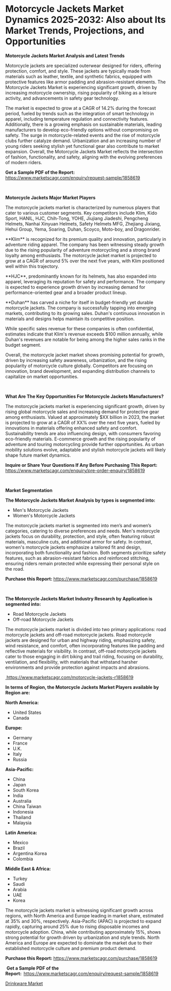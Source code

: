 <p><h1>Motorcycle Jackets Market Dynamics 2025-2032: Also about Its Market Trends, Projections, and Opportunities</h1></p><p><strong>Motorcycle Jackets Market Analysis and Latest Trends</strong></p>
<p><p>Motorcycle jackets are specialized outerwear designed for riders, offering protection, comfort, and style. These jackets are typically made from materials such as leather, textile, and synthetic fabrics, equipped with protective features like armor padding and abrasion-resistant elements. The Motorcycle Jackets Market is experiencing significant growth, driven by increasing motorcycle ownership, rising popularity of biking as a leisure activity, and advancements in safety gear technology.</p><p>The market is expected to grow at a CAGR of 14.2% during the forecast period, fueled by trends such as the integration of smart technology in apparel, including temperature regulation and connectivity features. Additionally, there is a growing emphasis on sustainable materials, leading manufacturers to develop eco-friendly options without compromising on safety. The surge in motorcycle-related events and the rise of motorcycle clubs further catalyze demand. Urbanization and an increasing number of young riders seeking stylish yet functional gear also contribute to market expansion. Overall, the Motorcycle Jackets Market reflects the intersection of fashion, functionality, and safety, aligning with the evolving preferences of modern riders.</p></p>
<p><strong>Get a Sample PDF of the Report:&nbsp;</strong> <a href="https://www.marketscagr.com/enquiry/request-sample/1858619?utm_campaign=2942&utm_medium=2&utm_source=Github&utm_content=ia&utm_term=04042025&utm_id=motorcycle-jackets">https://www.marketscagr.com/enquiry/request-sample/1858619</a></p>
<p>&nbsp;</p>
<p><strong>Motorcycle Jackets Major Market Players</strong></p>
<p><p>The motorcycle jackets market is characterized by numerous players that cater to various customer segments. Key competitors include Klim, Kido Sport, HANIL, HJC, Chih-Tong, YOHE, Jiujiang Jiadeshi, Pengcheng Helmets, Nanhai Xinyuan Helmets, Safety Helmets MFG, Zhejiang Jixiang, Hehui Group, Yema, Soaring, Duhan, Scoyco, Moto-boy, and Dragonrider.</p><p>**Klim** is recognized for its premium quality and innovation, particularly in adventure riding apparel. The company has been witnessing steady growth due to the rising popularity of adventure motorcycling and a strong brand loyalty among enthusiasts. The motorcycle jacket market is projected to grow at a CAGR of around 5% over the next five years, with Klim positioned well within this trajectory.</p><p>**HJC**, predominantly known for its helmets, has also expanded into apparel, leveraging its reputation for safety and performance. The company is expected to experience growth driven by increasing demand for performance-oriented gear and a broader product lineup.</p><p>**Duhan** has carved a niche for itself in budget-friendly yet durable motorcycle jackets. The company is successfully tapping into emerging markets, contributing to its growing sales. Duhan's continuous innovation in materials and designs helps maintain its competitive position.</p><p>While specific sales revenue for these companies is often confidential, estimates indicate that Klim's revenue exceeds $100 million annually, while Duhan's revenues are notable for being among the higher sales ranks in the budget segment.</p><p>Overall, the motorcycle jacket market shows promising potential for growth, driven by increasing safety awareness, urbanization, and the rising popularity of motorcycle culture globally. Competitors are focusing on innovation, brand development, and expanding distribution channels to capitalize on market opportunities.</p></p>
<p>&nbsp;</p>
<p><strong>What Are The Key Opportunities For Motorcycle Jackets Manufacturers?</strong></p>
<p><p>The motorcycle jackets market is experiencing significant growth, driven by rising global motorcycle sales and increasing demand for protective gear among enthusiasts. Valued at approximately $XX billion in 2023, the market is projected to grow at a CAGR of XX% over the next five years, fueled by innovations in materials offering enhanced safety and comfort. Sustainability trends are also influencing design, with consumers favoring eco-friendly materials. E-commerce growth and the rising popularity of adventure and touring motorcycling provide further opportunities. As urban mobility solutions evolve, adaptable and stylish motorcycle jackets will likely shape future market dynamics.</p></p>
<p><strong>Inquire or Share Your Questions If Any Before Purchasing This Report:</strong> <a href="https://www.marketscagr.com/enquiry/pre-order-enquiry/1858619?utm_campaign=2942&utm_medium=2&utm_source=Github&utm_content=ia&utm_term=04042025&utm_id=motorcycle-jackets">https://www.marketscagr.com/enquiry/pre-order-enquiry/1858619</a></p>
<p>&nbsp;</p>
<p><strong>Market Segmentation</strong></p>
<p><strong>The Motorcycle Jackets Market Analysis by types is segmented into:</strong></p>
<p><ul><li>Men's Motorcycle Jackets</li><li>Women's Motorcycle Jackets</li></ul></p>
<p><p>The motorcycle jackets market is segmented into men’s and women’s categories, catering to diverse preferences and needs. Men's motorcycle jackets focus on durability, protection, and style, often featuring robust materials, masculine cuts, and additional armor for safety. In contrast, women's motorcycle jackets emphasize a tailored fit and design, incorporating both functionality and fashion. Both segments prioritize safety features, such as abrasion-resistant fabrics and reinforced stitching, ensuring riders remain protected while expressing their personal style on the road.</p></p>
<p><strong>Purchase this Report:&nbsp;</strong><a href="https://www.marketscagr.com/purchase/1858619?utm_campaign=2942&utm_medium=2&utm_source=Github&utm_content=ia&utm_term=04042025&utm_id=motorcycle-jackets">https://www.marketscagr.com/purchase/1858619</a></p>
<p>&nbsp;</p>
<p><strong>The Motorcycle Jackets Market Industry Research by Application is segmented into:</strong></p>
<p><ul><li>Road Motorcycle Jackets</li><li>Off-road Motorcycle Jackets</li></ul></p>
<p><p>The motorcycle jackets market is divided into two primary applications: road motorcycle jackets and off-road motorcycle jackets. Road motorcycle jackets are designed for urban and highway riding, emphasizing safety, wind resistance, and comfort, often incorporating features like padding and reflective materials for visibility. In contrast, off-road motorcycle jackets cater to those engaging in dirt biking and trail riding, focusing on durability, ventilation, and flexibility, with materials that withstand harsher environments and provide protection against impacts and abrasions.</p></p>
<p><a href="https://www.marketscagr.com/motorcycle-jackets-r1858619?utm_campaign=2942&utm_medium=2&utm_source=Github&utm_content=ia&utm_term=04042025&utm_id=motorcycle-jackets">&nbsp;https://www.marketscagr.com/motorcycle-jackets-r1858619</a></p>
<p><strong>In terms of Region, the Motorcycle Jackets Market Players available by Region are:</strong></p>
<p>
    <p> <strong> North America: </strong>
        <ul>
            <li>United States</li>
            <li>Canada</li>
        </ul>
        </p> 
    <p> <strong> Europe: </strong>
        <ul>
            <li>Germany</li>
            <li>France</li>
            <li>U.K.</li>
            <li>Italy</li>
            <li>Russia</li>
        </ul>
        </p> 
    <p> <strong> Asia-Pacific: </strong>
        <ul>
            <li>China</li>
            <li>Japan</li>
            <li>South Korea</li>
            <li>India</li>
            <li>Australia</li>
            <li>China Taiwan</li>
            <li>Indonesia</li>
            <li>Thailand</li>
            <li>Malaysia</li>
        </ul>
        </p> 
    <p> <strong> Latin America: </strong>
        <ul>
            <li>Mexico</li>
            <li>Brazil</li>
            <li>Argentina Korea</li>
            <li>Colombia</li>
        </ul>
        </p> 
    <p> <strong> Middle East & Africa: </strong>
        <ul>
            <li>Turkey</li>
            <li>Saudi</li>
            <li>Arabia</li>
            <li>UAE</li>
            <li>Korea</li>
        </ul>
    </p>
    </p>
<p><p>The motorcycle jackets market is witnessing significant growth across regions, with North America and Europe leading in market share, estimated at 35% and 30%, respectively. Asia-Pacific (APAC) is projected to expand rapidly, capturing around 25% due to rising disposable incomes and motorcycle adoption. China, while contributing approximately 15%, shows strong potential for growth driven by urbanization and style trends. North America and Europe are expected to dominate the market due to their established motorcycle culture and premium product demand.</p></p>
<p><strong>Purchase this Report: </strong><a href="https://www.marketscagr.com/purchase/1858619?utm_campaign=2942&utm_medium=2&utm_source=Github&utm_content=ia&utm_term=04042025&utm_id=motorcycle-jackets">https://www.marketscagr.com/purchase/1858619</a></p>
<p>&nbsp;<strong>Get a Sample PDF of the Report:&nbsp;&nbsp;</strong><a href="https://www.marketscagr.com/enquiry/request-sample/1858619?utm_campaign=2942&utm_medium=2&utm_source=Github&utm_content=ia&utm_term=04042025&utm_id=motorcycle-jackets">https://www.marketscagr.com/enquiry/request-sample/1858619</a></p>
<p><strong></strong></p>
<p><p><a href="https://github.com/chkrselia/Market-Research-Report-List-1/blob/main/drinkware-market.md?utm_campaign=2942&utm_medium=2&utm_source=Github&utm_content=ia&utm_term=04042025&utm_id=motorcycle-jackets">Drinkware Market</a></p></p>
